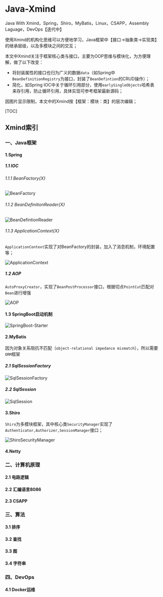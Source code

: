 # Java-Xmind
Java With Xmind，Spring，Shiro，MyBatis，Linux，CSAPP，Assembly Laguage，DevOps【迭代中】

使用Xmind的机构化思维可以方便地学习，Java框架中【接口->抽象类->实现类】的继承层级，以及多模块之间的交互；

本文中Xmind关注于框架核心类与接口，主要为OOP思维与模块化，为方便理解，做了以下改变：

- 将封装属性的接口也归为广义的数据`data`（如Spring中`BeanDefinitionRegistry`为接口，封装了`BeanDefintion`的CRUD操作）；
- 简化，如Spring IOC中关于循环引用部分，使用`earlySingleObjects`哈希表来存引用，防止循环引用，具体实现可参考框架最新源码；

因图片显示限制，本文中的Xmind按【框架：模块：类】的层次编辑；

[TOC]

## Xmind索引

### 一、Java框架

#### 1.Spring

##### 1.1 IOC

###### 1.1.1 BeanFactory{X}

![BeanFactory](xmind-image/BeanFactory.png)



###### 1.1.2 BeanDefinitionReader{X}

![BeanDefintionReader](xmind-image/BeanDefinitionReader.png)

###### 1.1.3 ApplicationContext{X}

`ApplicationContext`实现了对BeanFactory的封装，加入了消息机制，环境配置等；

![ApplicationContext](xmind-image/ApplicationContextTransform.jpg)

##### 1.2 AOP 

`AutoProxyCreator`，实现了`BeanPostProcessor`接口，根据切点`PointCut`匹配对`Bean`进行增强

![AOP](xmind-image/AOPEnhance.png)

#### 1.3 SpringBoot启动机制

![SpringBoot-Starter](xmind-image/SpringBoot.png)

#### 2.MyBatis

因为对象关系阻抗不匹配（`object-relational impedance mismatch`），所以需要`ORM`框架

##### 2.1 SqlSessionFactory

![SqlSessionFactory](xmind-image/SqlSessionFactoryTransform1.jpg)

##### 2.2 SqlSession

![SqlSession](xmind-image/SqlSession.png)

#### 3.Shiro

`Shiro`为多模块框架，其中核心类`SecurityManager`实现了`Authenticator,Authorizer,SessionManager`接口；

![ShiroSecurityManager](xmind-image/ShiroSecurityManagerTransform.jpg)

#### 4.Netty



### 二、计算机原理

#### 2.1 电路逻辑

#### 2.2 汇编语言8086

#### 2.3 CSAPP

### 三、算法

#### 3.1 排序

#### 3.2 查找

#### 3.3 图

#### 3.4 字符串

### 四、DevOps

#### 4.1 Docker运维













